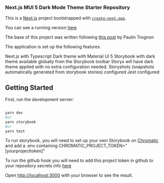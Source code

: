 
### Next.js MUI 5 Dark Mode Theme Starter Repository

This is a [Next.js](https://nextjs.org/) project bootstrapped with [`create-next-app`](https://github.com/vercel/next.js/tree/canary/packages/create-next-app).

You can see a running version [here](https://next-mui-darkmode-starter.vercel.app/) 

The base of this project was written following [this post](https://paulintrognon.fr/blog/typescript-prettier-eslint-next-js) by Paulin Trognon

The application is set up the following features.

Next.js with Typescript 
Dark theme with Material UI 5
Storybook with dark theme available globally from the Storybook toolbar
Storys will have dark theme applied with no extra configuration needed.
Storyshots (snapshots automatically generated from storybook stories) configured
Jest configured

## Getting Started

First, run the development server:

```bash

yarn dev
#or
yarn storybook
#or
yarn test

```

To run storybook, you will need to set up your own Storybook on [Chromatic](https://www.chromatic.com/) and add a .env containing CHROMATIC_PROJECT_TOKEN="[yourprojecttoken]"

To run the github hook you will need to add this project token in github to your repository secrets info [here](https://www.chromatic.com/docs/ci)

Open [http://localhost:3000](http://localhost:3000) with your browser to see the result.

